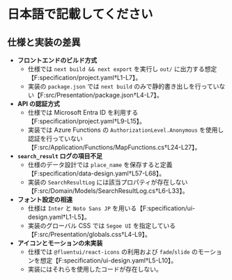 # 日本語で記載してください

## 仕様と実装の差異

- **フロントエンドのビルド方式**
  - 仕様では `next build && next export` を実行し `out/` に出力する想定【F:specification/project.yaml†L1-L7】。
  - 実装の `package.json` では `next build` のみで静的書き出しを行っていない【F:src/Presentation/package.json†L4-L7】。
- **API の認証方式**
  - 仕様では Microsoft Entra ID を利用する【F:specification/project.yaml†L9-L15】。
  - 実装では Azure Functions の `AuthorizationLevel.Anonymous` を使用し認証を行っていない【F:src/Application/Functions/MapFunctions.cs†L24-L27】。
- **`search_result` ログの項目不足**
  - 仕様のデータ設計では `place_name` を保存すると定義【F:specification/data-design.yaml†L57-L68】。
  - 実装の `SearchResultLog` には該当プロパティが存在しない【F:src/Domain/Models/SearchResultLog.cs†L6-L33】。
- **フォント設定の相違**
  - 仕様は `Inter` と `Noto Sans JP` を用いる【F:specification/ui-design.yaml†L1-L5】。
  - 実装のグローバル CSS では `Segoe UI` を指定している【F:src/Presentation/globals.css†L4-L9】。
- **アイコンとモーションの未実装**
  - 仕様では `@fluentui/react-icons` の利用および `fade`/`slide` のモーションを想定【F:specification/ui-design.yaml†L5-L10】。
  - 実装にはそれらを使用したコードが存在しない。
